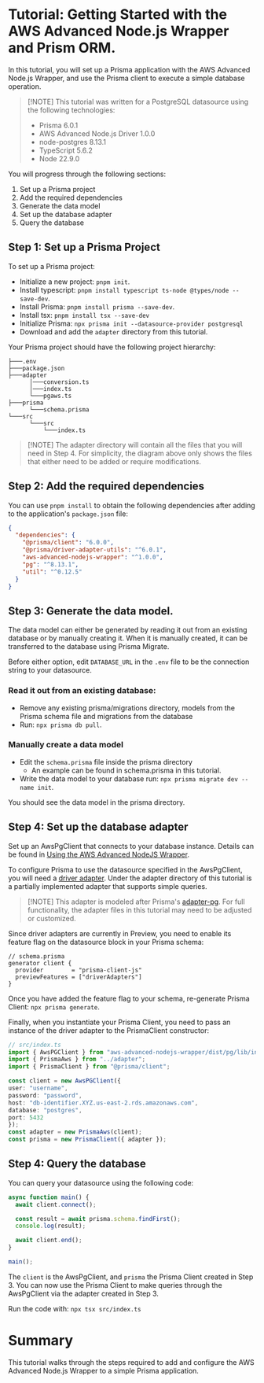 # Tutorial: Getting Started with the AWS Advanced Node.js Wrapper and Prism ORM. 

In this tutorial, you will set up a Prisma application with the AWS Advanced Node.js Wrapper, and use the Prisma client to execute a simple database operation.

> [!NOTE] This tutorial was written for a PostgreSQL datasource using the following technologies:
>    - Prisma 6.0.1
>    - AWS Advanced Node.js Driver 1.0.0
>    - node-postgres 8.13.1
>    - TypeScript 5.6.2
>    - Node 22.9.0

You will progress through the following sections:
1. Set up a Prisma project
2. Add the required dependencies
3. Generate the data model
4. Set up the database adapter 
5. Query the database

## Step 1: Set up a Prisma Project

To set up a Prisma project: 
- Initialize a new project: `pnpm init`.
- Install typescript: `pnpm install typescript ts-node @types/node --save-dev`.
- Install Prisma: `pnpm install prisma --save-dev`.
- Install tsx: `pnpm install tsx --save-dev`
- Initialize Prisma: `npx prisma init --datasource-provider postgresql`
- Download and add the `adapter` directory from this tutorial. 

Your Prisma project should have the following project hierarchy:

```
├───.env
├───package.json
├───adapter 
      │───conversion.ts
      │───index.ts
      └───pgaws.ts
├───prisma 
      └───schema.prisma
└───src
      └───src
          └───index.ts
```
> [!NOTE] The adapter directory will contain all the files that you will need in Step 4. For simplicity, the diagram above only shows the files that either need to be added or require modifications.

## Step 2: Add the required dependencies

You can use `pnpm install` to obtain the following dependencies after adding to the application's `package.json` file:

```json
{
  "dependencies": {
    "@prisma/client": "6.0.0",
    "@prisma/driver-adapter-utils": "^6.0.1",
    "aws-advanced-nodejs-wrapper": "^1.0.0",
    "pg": "^8.13.1",
    "util": "^0.12.5"
  }
}
```

## Step 3: Generate the data model.
The data model can either be generated by reading it out from an existing database or by manually creating it. When it is manually created, it can be transferred to the database using Prisma Migrate.

Before either option, edit `DATABASE_URL` in the `.env` file to be the connection string to your datasource.

### Read it out from an existing database:
- Remove any existing prisma/migrations directory, models from the Prisma schema file and migrations from the database
- Run: `npx prisma db pull`.

### Manually create a data model
- Edit the `schema.prisma` file inside the prisma directory
  - An example can be found in schema.prisma in this tutorial. 
- Write the data model to your database run: `npx prisma migrate dev --name init`.

You should see the data model in the prisma directory.

## Step 4: Set up the database adapter
Set up an AwsPgClient that connects to your database instance. Details can be found in [Using the AWS Advanced NodeJS Wrapper](./../../docs/using-the-nodejs-wrapper/UsingTheNodejsWrapper.md).

To configure Prisma to use the datasource specified in the AwsPgClient, you will need a [driver adapter](https://www.prisma.io/docs/orm/overview/databases/database-drivers). Under the adapter directory of this tutorial is a partially implemented adapter that supports simple queries. 
> [!NOTE] This adapter is modeled after Prisma's [adapter-pg](https://github.com/prisma/prisma/tree/main/packages/adapter-pg). For full functionality, the adapter files in this tutorial may need to be adjusted or customized. 

Since driver adapters are currently in Preview, you need to enable its feature flag on the datasource block in your Prisma schema:
```schema.prisma
// schema.prisma
generator client {
  provider        = "prisma-client-js"
  previewFeatures = ["driverAdapters"]
}
```
Once you have added the feature flag to your schema, re-generate Prisma Client: `npx prisma generate`.

Finally, when you instantiate your Prisma Client, you need to pass an instance of the driver adapter to the PrismaClient constructor:

```ts
// src/index.ts
import { AwsPGClient } from "aws-advanced-nodejs-wrapper/dist/pg/lib/index.js"; 
import { PrismaAws } from "../adapter"; 
import { PrismaClient } from "@prisma/client"; 

const client = new AwsPGClient({
user: "username",
password: "password",
host: "db-identifier.XYZ.us-east-2.rds.amazonaws.com",
database: "postgres",
port: 5432
});
const adapter = new PrismaAws(client);
const prisma = new PrismaClient({ adapter });
```

## Step 4: Query the database

You can query your datasource using the following code: 

```ts
async function main() {
  await client.connect();

  const result = await prisma.schema.findFirst();
  console.log(result);

  await client.end();
}

main();
```
The `client` is the AwsPgClient, and `prisma` the Prisma Client created in Step 3. You can now use the Prisma Client to make queries through the AwsPgClient via the adapter created in Step 3. 

Run the code with: `npx tsx src/index.ts`

# Summary
This tutorial walks through the steps required to add and configure the AWS Advanced Node.js Wrapper to a simple Prisma application.